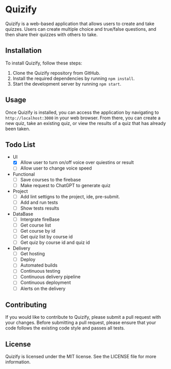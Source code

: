 # Quizify

Quizify is a web-based application that allows users to create and take quizzes. Users can create multiple choice and true/false questions, and then share their quizzes with others to take.

## Installation

To install Quizify, follow these steps:

1. Clone the Quizify repository from GitHub.
2. Install the required dependencies by running `npm install`.
3. Start the development server by running `npm start`.

## Usage

Once Quizify is installed, you can access the application by navigating to `http://localhost:3000` in your web browser. From there, you can create a new quiz, take an existing quiz, or view the results of a quiz that has already been taken.

## Todo List

- UI
  - [x] Allow user to turn on/off voice over quiestins or result
  - [ ] Allow user to change voice speed
- Functional
  - [ ] Save courses to the firebase
  - [ ] Make request to ChatGPT to generate quiz
- Project
  - [ ] Add lint settigns to the project, ide, pre-submit.
  - [ ] Add and run tests
  - [ ] Show tests results
- DataBase
  - [ ] Intergrate fireBase
  - [ ] Get course list
  - [ ] Get course by id
  - [ ] Get quiz list by course id
  - [ ] Get quiz by course id and quiz id
- Delivery
  - [ ] Get hosting
  - [ ] Deploy
  - [ ] Automated builds
  - [ ] Continuous testing
  - [ ] Continuous delivery pipeline
  - [ ] Continuous deployment
  - [ ] Alerts on the delivery

## Contributing

If you would like to contribute to Quizify, please submit a pull request with your changes. Before submitting a pull request, please ensure that your code follows the existing code style and passes all tests.

## License

Quizify is licensed under the MIT license. See the LICENSE file for more information.
